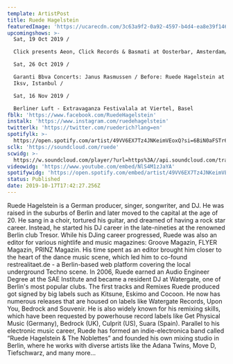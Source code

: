 ```yaml
---
template: ArtistPost
title: Ruede Hagelstein
featuredImage: 'https://ucarecdn.com/3c63a9f2-0a92-4597-b4d4-ea8e39f1466f/'
upcomingshows: >-
  Sat, 19 Oct 2019 /

  Click presents Aeon, Click Records & Basmati at Oosterbar, Amsterdam/

  Sat, 26 Oct 2019 /

  Garanti Bbva Concerts: Janus Rasmussen / Before: Ruede Hagelstein at Salon
  Iksv, Istanbul /

  Sat, 16 Nov 2019 /

  Berliner Luft - Extravaganza Festivalala at Viertel, Basel
fblk: 'https://www.facebook.com/RuedeHagelstein'
instalk: 'https://www.instagram.com/ruedehagelstein'
twitterlk: 'https://twitter.com/ruederich?lang=en'
spotifylk: >-
  https://open.spotify.com/artist/49VV6EX7Tz4JNKeimVEoxQ?si=6BiN0aFSTr6oKQCWysbc0A
sclk: 'https://soundcloud.com/ruede'
scwidg: >-
  https://w.soundcloud.com/player/?url=https%3A//api.soundcloud.com/tracks/696762721&color=%23ff5500&auto_play=false&hide_related=false&show_comments=true&show_user=true&show_reposts=false&show_teaser=true&visual=true
videowidg: 'https://www.youtube.com/embed/NlS4M1zJaYA'
spotifywidg: 'https://open.spotify.com/embed/artist/49VV6EX7Tz4JNKeimVEoxQ'
status: Published
date: 2019-10-17T17:42:27.256Z
---
```



Ruede Hagelstein is a German producer, singer, songwriter, and DJ. He was raised in the suburbs of Berlin and later moved to the capital at the age of 20. He sang in a choir, tortured his guitar, and dreamed of having a rock star career. Instead, he started his DJ career in the late-nineties at the renowned Berlin club Tresor. While his DJing career progressed, Ruede was also an editor for various nightlife and music magazines: Groove Magazin, FLYER Magazin, PRINZ Magazin. His time spent as an editor brought him closer to the heart of the dance music scene, which led him to co-found restrealitaet.de - a Berlin-based web platform covering the local underground Techno scene. In 2006, Ruede earned an Audio Engineer Degree at the SAE Institute and became a resident DJ at Watergate, one of Berlin's most popular clubs. The first tracks and Remixes Ruede produced got signed by big labels such as Kitsune, Eskimo and Cocoon. He now has numerous releases that are housed on labels like Watergate Records, Upon You, Bedrock and Souvenir. He is also widely known for his remixing skills, which have been requested by powerhouse record labels like Get Physical Music (Germany), Bedrock (UK), Culprit (US), Suara (Spain). Parallel to his electronic music career, Ruede has formed an indie-electronica band called “Ruede Hagelstein & The Noblettes” and founded his own mixing studio in Berlin, where he works with diverse artists like the Adana Twins, Move D, Tiefschwarz, and many more...
